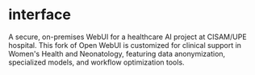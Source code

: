 # interface
 A secure, on-premises WebUI for a healthcare AI project at CISAM/UPE hospital. This fork of Open WebUI is customized for clinical support in Women's Health and Neonatology, featuring data anonymization, specialized models, and workflow optimization tools.
